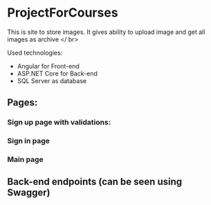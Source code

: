 # ProjectForCourses

This is site to store images. It gives ability to upload image and get all images as archive </ br>

Used technologies:
- Angular for Front-end
- ASP.NET Core for Back-end
- SQL Server as database

## Pages:
### Sign up page with validations:

### Sign in page

### Main page

## Back-end endpoints (can be seen using Swagger)

